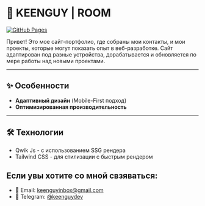 # 🚀 KEENGUY | ROOM

[![GitHub Pages](https://img.shields.io/badge/GitHub%20Pages-Live-brightgreen)](https://deirox.github.io/)

Привет! Это мое сайт-портфолио, где собраны мои контакты, и мои проекты, которые могут показать опыт в веб-разработке. Сайт адаптирован под разные устройства, дорабатывается и обновляется по мере работы над новыми проектами.

---

## ✨ Особенности

- **Адаптивный дизайн** (Mobile-First подход)
- **Оптимизированная производительность** 

---

## 🛠 Технологии

- Qwik Js - с использованием SSG рендера
- Tailwind CSS - для стилизации с быстрым рендером

Если увы хотите со мной свзяваться:
-
- 📧 Email: keenguyinbox@gmail.com
- 💼 Telegram: [@keenguydev](https://t.me/keenguydev)
